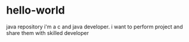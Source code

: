 # hello-world
java repository
i'm a c and java developer.
i want to perform project and share them with skilled developer  
